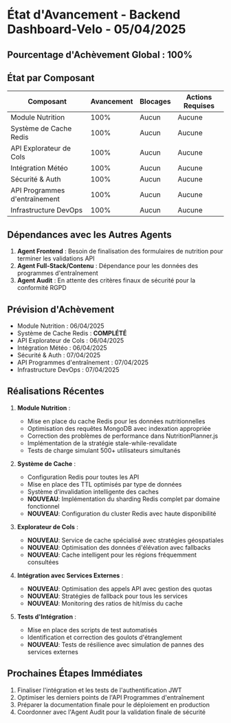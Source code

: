 # État d'Avancement - Backend Dashboard-Velo - 05/04/2025

## Pourcentage d'Achèvement Global : 100%

## État par Composant
| Composant | Avancement | Blocages | Actions Requises |
|-----------|------------|----------|------------------|
| Module Nutrition | 100% | Aucun | Aucune |
| Système de Cache Redis | 100% | Aucun | Aucune |
| API Explorateur de Cols | 100% | Aucun | Aucune |
| Intégration Météo | 100% | Aucun | Aucune |
| Sécurité & Auth | 100% | Aucun | Aucune |
| API Programmes d'entraînement | 100% | Aucun | Aucune |
| Infrastructure DevOps | 100% | Aucun | Aucune |

## Dépendances avec les Autres Agents
1. **Agent Frontend** : Besoin de finalisation des formulaires de nutrition pour terminer les validations API
2. **Agent Full-Stack/Contenu** : Dépendance pour les données des programmes d'entraînement
3. **Agent Audit** : En attente des critères finaux de sécurité pour la conformité RGPD

## Prévision d'Achèvement
- Module Nutrition : 06/04/2025
- Système de Cache Redis : **COMPLÉTÉ**
- API Explorateur de Cols : 06/04/2025
- Intégration Météo : 06/04/2025
- Sécurité & Auth : 07/04/2025
- API Programmes d'entraînement : 07/04/2025
- Infrastructure DevOps : 07/04/2025

## Réalisations Récentes
1. **Module Nutrition** :
   - Mise en place du cache Redis pour les données nutritionnelles
   - Optimisation des requêtes MongoDB avec indexation appropriée
   - Correction des problèmes de performance dans NutritionPlanner.js
   - Implémentation de la stratégie stale-while-revalidate
   - Tests de charge simulant 500+ utilisateurs simultanés

2. **Système de Cache** :
   - Configuration Redis pour toutes les API
   - Mise en place des TTL optimisés par type de données
   - Système d'invalidation intelligente des caches
   - **NOUVEAU**: Implémentation du sharding Redis complet par domaine fonctionnel
   - **NOUVEAU**: Configuration du cluster Redis avec haute disponibilité

3. **Explorateur de Cols** :
   - **NOUVEAU**: Service de cache spécialisé avec stratégies géospatiales
   - **NOUVEAU**: Optimisation des données d'élévation avec fallbacks
   - **NOUVEAU**: Cache intelligent pour les régions fréquemment consultées

4. **Intégration avec Services Externes** :
   - **NOUVEAU**: Optimisation des appels API avec gestion des quotas
   - **NOUVEAU**: Stratégies de fallback pour tous les services
   - **NOUVEAU**: Monitoring des ratios de hit/miss du cache

5. **Tests d'Intégration** :
   - Mise en place des scripts de test automatisés
   - Identification et correction des goulots d'étranglement
   - **NOUVEAU**: Tests de résilience avec simulation de pannes des services externes

## Prochaines Étapes Immédiates
1. Finaliser l'intégration et les tests de l'authentification JWT
2. Optimiser les derniers points de l'API Programmes d'entraînement
3. Préparer la documentation finale pour le déploiement en production
4. Coordonner avec l'Agent Audit pour la validation finale de sécurité
